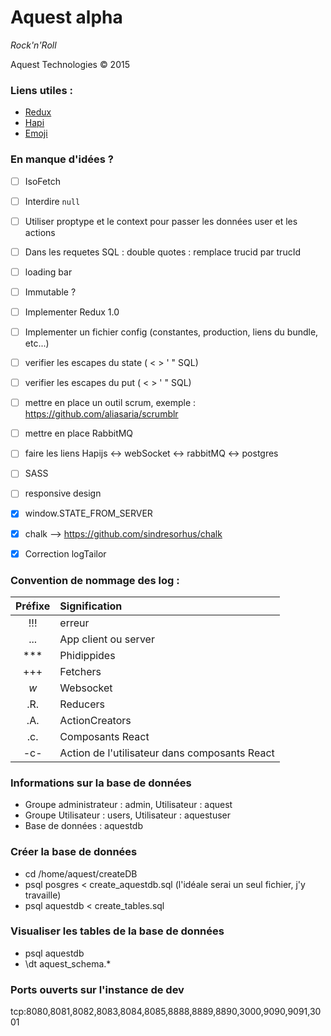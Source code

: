 # Aquest alpha

*Rock'n'Roll*

Aquest Technologies © 2015

### Liens utiles :
- [Redux](https://github.com/gaearon/redux)
- [Hapi](http://hapijs.com/api)
- [Emoji](http://www.emoji-cheat-sheet.com)


### En manque d'idées ?
              
- [ ] IsoFetch
- [ ] Interdire `null`
- [ ] Utiliser proptype et le context pour passer les données user et les actions
- [ ] Dans les requetes SQL : double quotes : remplace trucid par trucId
- [ ] loading bar
- [ ] Immutable ?
- [ ] Implementer Redux 1.0
- [ ] Implementer un fichier config (constantes, production, liens du bundle, etc...)
- [ ] verifier les escapes du state ( < > ' " SQL)
- [ ] verifier les escapes du put ( < > ' " SQL)
- [ ] mettre en place un outil scrum, exemple : https://github.com/aliasaria/scrumblr
- [ ] mettre en place RabbitMQ
- [ ] faire les liens Hapijs <-> webSocket <-> rabbitMQ <-> postgres 
- [ ] SASS
- [ ] responsive design
- [x] window.STATE\_FROM_SERVER
- [x] chalk --> https://github.com/sindresorhus/chalk
- [x] Correction logTailor


### Convention de nommage des log :
| Préfixe | Signification |
| :-----: | :------------ |
| !!! | erreur |
| ... | App client ou server |
| *** | Phidippides |
| +++ | Fetchers |
| _w_ | Websocket |
| .R. | Reducers |
| .A. | ActionCreators |
| .c. | Composants React |
| -c- | Action de l'utilisateur dans composants React |

### Informations sur la base de données
- Groupe administrateur : admin, Utilisateur : aquest
- Groupe Utilisateur : users, Utilisateur : aquestuser
- Base de données : aquestdb

### Créer la base de données
- cd /home/aquest/createDB
- psql posgres < create_aquestdb.sql  (l'idéale serai un seul fichier, j'y travaille)
- psql aquestdb < create_tables.sql

### Visualiser les tables de la base de données
- psql aquestdb
- \dt aquest_schema.*


### Ports ouverts sur l'instance de dev

tcp:8080,8081,8082,8083,8084,8085,8888,8889,8890,3000,9090,9091,3001